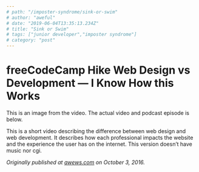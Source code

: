 ```yaml
---
# path: "/imposter-syndrome/sink-or-swim"
# author: "aweful"
# date: "2019-06-04T13:35:13.234Z"
# title: "Sink or Swim"
# tags: ["junior developer","imposter syndrome"]
# category: "post"
---
```

# freeCodeCamp Hike Web Design vs Development — I Know How this Works



This is an image from the video. The actual video and podcast episode is below.

This is a short video describing the difference between web design and web development. It describes how each professional impacts the website and the experience the user has on the internet. This version doesn’t have music nor cgi.

*Originally published at [awews.com](http://awews.com/i-know-how-this-works/2016/10/03/freecodecamp-hike-web-design-vs-development) on October 3, 2016.*
